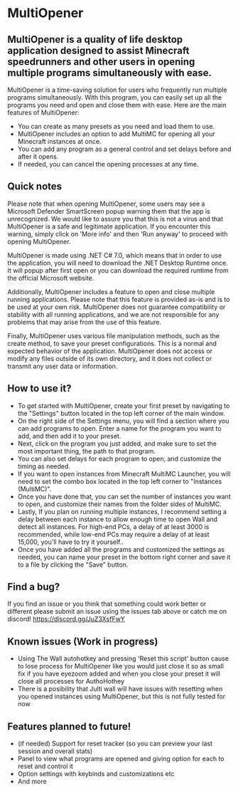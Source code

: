 # MultiOpener

## MultiOpener is a quality of life desktop application designed to assist Minecraft speedrunners and other users in opening multiple programs simultaneously with ease.

MultiOpener is a time-saving solution for users who frequently run multiple programs simultaneously. With this program, you can easily set up all the programs you need and open and close them with ease.
Here are the main features of MultiOpener:

* You can create as many presets as you need and load them to use.
* MultiOpener includes an option to add MultiMC for opening all your Minecraft instances at once.
* You can add any program as a general control and set delays before and after it opens.
* If needed, you can cancel the opening processes at any time.


## Quick notes

Please note that when opening MultiOpener, some users may see a Microsoft Defender SmartScreen popup warning them that the app is unrecognized. We would like to assure you that this is not a virus and that MultiOpener is a safe and legitimate application. If you encounter this warning, simply click on 'More info' and then 'Run anyway' to proceed with opening MultiOpener.

MultiOpener is made using .NET C# 7.0, which means that in order to use the application, you will need to download the .NET Desktop Runtime once. It will popup after first open or you can download the required runtime from the official Microsoft website.

Additionally, MultiOpener includes a feature to open and close multiple running applications. Please note that this feature is provided as-is and is to be used at your own risk. MultiOpener does not guarantee compatibility or stability with all running applications, and we are not responsible for any problems that may arise from the use of this feature.

Finally, MultiOpener uses various file manipulation methods, such as the create method, to save your preset configurations. This is a normal and expected behavior of the application. MultiOpener does not access or modify any files outside of its own directory, and it does not collect or transmit any user data or information.


## How to use it?

* To get started with MultiOpener, create your first preset by navigating to the "Settings" button located in the top left corner of the main window.
* On the right side of the Settings menu, you will find a section where you can add programs to open. Enter a name for the program you want to add, and then add it to your preset.
* Next, click on the program you just added, and make sure to set the most important thing, the path to that program.
* You can also set delays for each program to open, and customize the timing as needed.
* If you want to open instances from Minecraft MultiMC Launcher, you will need to set the combo box located in the top left corner to "Instances (MultiMC)".
* Once you have done that, you can set the number of instances you want to open, and customize their names from the folder sides of MultiMC.
* Lastly, If you plan on running multiple instances, I recommend setting a delay between each instance to allow enough time to open Wall and detect all instances. For high-end PCs, a delay of at least 3000 is recommended, while low-end PCs may require a delay of at least 15,000, you'll have to try it yourself..
* Once you have added all the programs and customized the settings as needed, you can name your preset in the bottom right corner and save it to a file by clicking the "Save" button.


## Find a bug?

If you find an issue or you think that something could work better or different please submit an issue using the issues tab above or catch me on discord! https://discord.gg/JuZ3XsfFwY


## Known issues (Work in progress)

* Using The Wall autohotkey and pressing 'Reset this script' button cause to lose process for MultiOpener like you would just close it so as small fix if you have eyezoom added
and when you close your preset it will close all processes for AuthoHothey
* There is a posibility that Julti wall will have issues with resetting when you opened instances using MultiOpener, but this is not fully tested for now


## Features planned to future!

* (if needed) Support for reset tracker (so you can preview your last session and overall stats)
* Panel to view what programs are opened and giving option for each to reset and control it
* Option settings with keybinds and customizations etc
* And more
